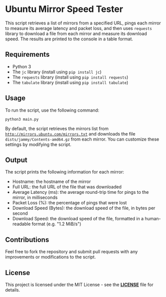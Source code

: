 # Ubuntu Mirror Speed Tester

This script retrieves a list of mirrors from a specified URL, pings each mirror to measure its average latency and packet loss, and then uses `requests` library to download a file from each mirror and measure its download speed. The results are printed to the console in a table format.

## Requirements

- Python 3
- The `jc` library (install using `pip install jc`)
- The `requests` library (install using `pip install requests`)
- The `tabulate` library (install using `pip install tabulate`)

## Usage

To run the script, use the following command:

```
python3 main.py
```

By default, the script retrieves the mirrors list from [`http://mirrors.ubuntu.com/mirrors.txt`](http://mirrors.ubuntu.com/mirrors.txt) and downloads the file `dists/jammy/Contents-amd64.gz` from each mirror. You can customize these settings by modifying the script.

## Output

The script prints the following information for each mirror:

- Hostname: the hostname of the mirror
- Full URL: the full URL of the file that was downloaded
- Average Latency (ms): the average round-trip time for pings to the mirror, in milliseconds
- Packet Loss (%): the percentage of pings that were lost
- Download Speed (Bytes): the download speed of the file, in bytes per second
- Download Speed: the download speed of the file, formatted in a human-readable format (e.g. "1.2 MiB/s")

## Contributions

Feel free to fork the repository and submit pull requests with any improvements or modifications to the script.

## License

This project is licensed under the MIT License - see the **[LICENSE](LICENSE)** file for details.
